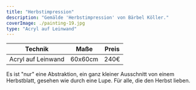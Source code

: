 ```yaml
---
title: "Herbstimpression"
description: "Gemälde 'Herbstimpression' von Bärbel Köller."
coverImage: ./painting-19.jpg
type: "Acryl auf Leinwand"
---
```


| Technik            | Maße    | Preis |
|--------------------|---------|-------|
| Acryl auf Leinwand | 60x60cm | 240€  |


Es ist "nur" eine Abstraktion, ein ganz kleiner Ausschnitt von einem Herbstblatt, gesehen wie durch eine Lupe. Für alle, die den Herbst lieben.